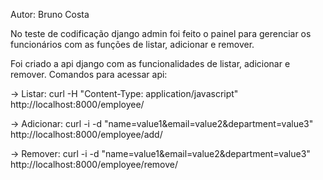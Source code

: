 Autor: Bruno Costa

No teste de codificação django admin foi feito o painel para gerenciar os funcionários com as funções de listar, adicionar e remover.

Foi criado a api django com as funcionalidades de listar, adicionar e remover. Comandos para acessar api:

-> Listar: curl -H "Content-Type: application/javascript" http://localhost:8000/employee/

-> Adicionar: curl -i -d "name=value1&email=value2&department=value3" http://localhost:8000/employee/add/

-> Remover: curl -i -d "name=value1&email=value2&department=value3" http://localhost:8000/employee/remove/
